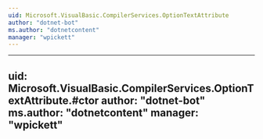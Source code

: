 ```yaml
---
uid: Microsoft.VisualBasic.CompilerServices.OptionTextAttribute
author: "dotnet-bot"
ms.author: "dotnetcontent"
manager: "wpickett"
---
```


---
uid: Microsoft.VisualBasic.CompilerServices.OptionTextAttribute.#ctor
author: "dotnet-bot"
ms.author: "dotnetcontent"
manager: "wpickett"
---
